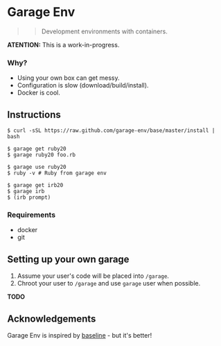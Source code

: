 # Garage Env

>> Development environments with containers.

**ATENTION:** This is a work-in-progress.

### Why?

- Using your own box can get messy.
- Configuration is slow (download/build/install).
- Docker is cool.

## Instructions

```
$ curl -sSL https://raw.github.com/garage-env/base/master/install | bash

$ garage get ruby20
$ garage ruby20 foo.rb

$ garage use ruby20
$ ruby -v # Ruby from garage env

$ garage get irb20
$ garage irb
$ (irb prompt)
```

### Requirements

- docker
- git

## Setting up your own garage

1. Assume your user's code will be placed into `/garage`.
2. Chroot your user to `/garage` and use `garage` user when possible.

**TODO**

## Acknowledgements

Garage Env is inspired by [baseline](https://github.com/bltavares/baseline) - but it's better!
